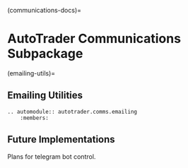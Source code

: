 (communications-docs)=
# AutoTrader Communications Subpackage

(emailing-utils)=
## Emailing Utilities


```{eval-rst}
.. automodule:: autotrader.comms.emailing
    :members:
```



## Future Implementations
Plans for telegram bot control.